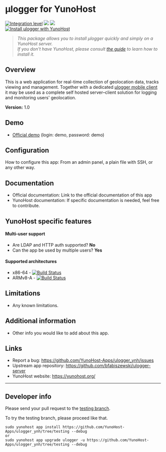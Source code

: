 # μlogger for YunoHost

[![Integration level](https://dash.yunohost.org/integration/ulogger.svg)](https://dash.yunohost.org/appci/app/ulogger) ![](https://ci-apps.yunohost.org/ci/badges/ulogger.status.svg) ![](https://ci-apps.yunohost.org/ci/badges/ulogger.maintain.svg)  
[![Install μlogger with YunoHost](https://install-app.yunohost.org/install-with-yunohost.svg)](https://install-app.yunohost.org/?app=ulogger)

> *This package allows you to install μlogger quickly and simply on a YunoHost server.  
If you don't have YunoHost, please consult [the guide](https://yunohost.org/#/install) to learn how to install it.*

## Overview
This is a web application for real-time collection of geolocation data, tracks viewing and management. Together with a dedicated [μlogger mobile client](https://github.com/bfabiszewski/ulogger-android) it may be used as a complete self hosted server–client solution for logging and monitoring users' geolocation.

**Version:** 1.0

## Demo
* [Official demo](http://ulogger.fabiszewski.net/) (login: demo, password: demo)

## Configuration

How to configure this app: From an admin panel, a plain file with SSH, or any other way.

## Documentation

 * Official documentation: Link to the official documentation of this app
 * YunoHost documentation: If specific documentation is needed, feel free to contribute.

## YunoHost specific features

#### Multi-user support

* Are LDAP and HTTP auth supported? **No**
* Can the app be used by multiple users? **Yes**

#### Supported architectures

* x86-64 - [![Build Status](https://ci-apps.yunohost.org/ci/logs/ulogger%20%28Community%29.svg)](https://ci-apps.yunohost.org/ci/apps/ulogger/)
* ARMv8-A - [![Build Status](https://ci-apps-arm.yunohost.org/ci/logs/ulogger%20%28Community%29.svg)](https://ci-apps-arm.yunohost.org/ci/apps/ulogger/)

## Limitations

* Any known limitations.

## Additional information

* Other info you would like to add about this app.

## Links

 * Report a bug: https://github.com/YunoHost-Apps/ulogger_ynh/issues
 * Upstream app repository: https://github.com/bfabiszewski/ulogger-server
 * YunoHost website: https://yunohost.org/

---

## Developer info

Please send your pull request to the [testing branch](https://github.com/YunoHost-Apps/ulogger_ynh/tree/testing).

To try the testing branch, please proceed like that.
```
sudo yunohost app install https://github.com/YunoHost-Apps/ulogger_ynh/tree/testing --debug
or
sudo yunohost app upgrade ulogger -u https://github.com/YunoHost-Apps/ulogger_ynh/tree/testing --debug
```
